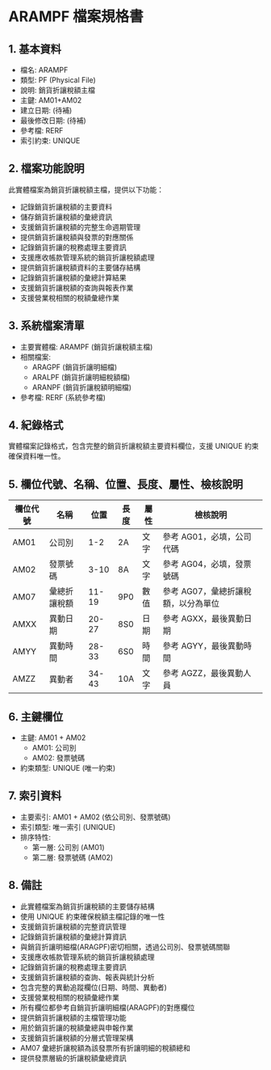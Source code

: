 # ARAMPF 檔案規格書

## 1. 基本資料
- 檔名: ARAMPF
- 類型: PF (Physical File)
- 說明: 銷貨折讓稅額主檔
- 主鍵: AM01+AM02
- 建立日期: (待補)
- 最後修改日期: (待補)
- 參考檔: RERF
- 索引約束: UNIQUE

## 2. 檔案功能說明
此實體檔案為銷貨折讓稅額主檔，提供以下功能：
- 記錄銷貨折讓稅額的主要資料
- 儲存銷貨折讓稅額的彙總資訊
- 支援銷貨折讓稅額的完整生命週期管理
- 提供銷貨折讓稅額與發票的對應關係
- 記錄銷貨折讓的稅務處理主要資訊
- 支援應收帳款管理系統的銷貨折讓稅額處理
- 提供銷貨折讓稅額資料的主要儲存結構
- 記錄銷貨折讓稅額的彙總計算結果
- 支援銷貨折讓稅額的查詢與報表作業
- 支援營業稅相關的稅額彙總作業

## 3. 系統檔案清單
- 主要實體檔: ARAMPF (銷貨折讓稅額主檔)
- 相關檔案: 
  - ARAGPF (銷貨折讓明細檔)
  - ARALPF (銷貨折讓明細稅額檔)
  - ARANPF (銷貨折讓稅額明細檔)
- 參考檔: RERF (系統參考檔)

## 4. 紀錄格式
實體檔案記錄格式，包含完整的銷貨折讓稅額主要資料欄位，支援 UNIQUE 約束確保資料唯一性。

## 5. 欄位代號、名稱、位置、長度、屬性、檢核說明
| 欄位代號 | 名稱 | 位置 | 長度 | 屬性 | 檢核說明 |
|----------|------|------|------|------|----------|
| AM01 | 公司別 | 1-2 | 2A | 文字 | 參考 AG01，必填，公司代碼 |
| AM02 | 發票號碼 | 3-10 | 8A | 文字 | 參考 AG04，必填，發票號碼 |
| AM07 | 彙總折讓稅額 | 11-19 | 9P0 | 數值 | 參考 AG07，彙總折讓稅額，以分為單位 |
| AMXX | 異動日期 | 20-27 | 8S0 | 日期 | 參考 AGXX，最後異動日期 |
| AMYY | 異動時間 | 28-33 | 6S0 | 時間 | 參考 AGYY，最後異動時間 |
| AMZZ | 異動者 | 34-43 | 10A | 文字 | 參考 AGZZ，最後異動人員 |

## 6. 主鍵欄位
- 主鍵: AM01 + AM02
  - AM01: 公司別
  - AM02: 發票號碼
- 約束類型: UNIQUE (唯一約束)

## 7. 索引資料
- 主要索引: AM01 + AM02 (依公司別、發票號碼)
- 索引類型: 唯一索引 (UNIQUE)
- 排序特性: 
  - 第一層: 公司別 (AM01)
  - 第二層: 發票號碼 (AM02)

## 8. 備註
- 此實體檔案為銷貨折讓稅額的主要儲存結構
- 使用 UNIQUE 約束確保稅額主檔記錄的唯一性
- 支援銷貨折讓稅額的完整資訊管理
- 記錄銷貨折讓稅額的彙總計算資訊
- 與銷貨折讓明細檔(ARAGPF)密切相關，透過公司別、發票號碼關聯
- 支援應收帳款管理系統的銷貨折讓稅額處理
- 記錄銷貨折讓的稅務處理主要資訊
- 支援銷貨折讓稅額的查詢、報表與統計分析
- 包含完整的異動追蹤欄位(日期、時間、異動者)
- 支援營業稅相關的稅額彙總作業
- 所有欄位都參考自銷貨折讓明細檔(ARAGPF)的對應欄位
- 提供銷貨折讓稅額的主檔管理功能
- 用於銷貨折讓的稅額彙總與申報作業
- 支援銷貨折讓稅額的分層式管理架構
- AM07 彙總折讓稅額為該發票所有折讓明細的稅額總和
- 提供發票層級的折讓稅額彙總資訊 